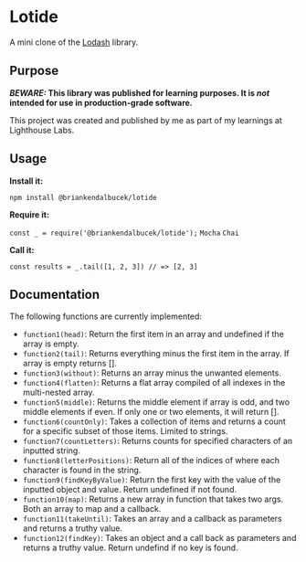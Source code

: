 # Lotide

A mini clone of the [Lodash](https://lodash.com) library.

## Purpose

**_BEWARE:_ This library was published for learning purposes. It is _not_ intended for use in production-grade software.**

This project was created and published by me as part of my learnings at Lighthouse Labs. 

## Usage

**Install it:**

`npm install @briankendalbucek/lotide`

**Require it:**

`const _ = require('@briankendalbucek/lotide');`
`Mocha`
`Chai`

**Call it:**

`const results = _.tail([1, 2, 3]) // => [2, 3]`


## Documentation

The following functions are currently implemented:

* `function1(head)`: Return the first item in an array and undefined if the array is empty.
* `function2(tail)`: Returns everything minus the first item in the array. If array is empty returns [].
* `function3(without)`: Returns an array minus the unwanted elements.
* `function4(flatten)`: Returns a flat array compiled of all indexes in the multi-nested array.
* `function5(middle)`: Returns the middle element if array is odd, and two middle elements if even. If only one or two elements, it will return [].
* `function6(countOnly)`: Takes a collection of items and returns a count for a specific subset of those items. Limited to strings.
* `function7(countLetters)`: Returns counts for specified characters of an inputted string.
* `function8(letterPositions)`: Return all of the indices of where each character is found in the string.
* `function9(findKeyByValue)`: Return the first key with the value of the inputted object and value. Return undefined if not found.
* `function10(map)`: Returns a new array in function that takes two args. Both an array to map and a callback.
* `function11(takeUntil)`: Takes an array and a callback as parameters and returns a truthy value.
* `function12(findKey)`: Takes an object and a call back as parameters and returns a truthy value. Return undefind if no key is found.